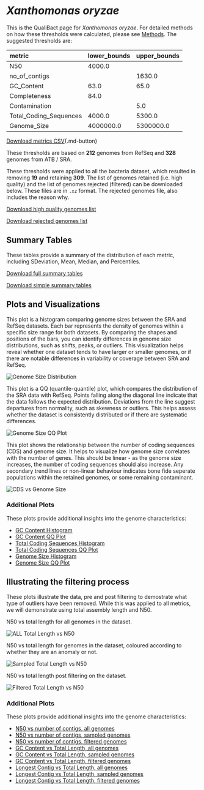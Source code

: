# *Xanthomonas oryzae*

This is the QualiBact page for *Xanthomonas oryzae*. For detailed methods on how these thresholds were calculated, please see [Methods](../../methods.md).
The suggested thresholds are: 

| metric                 | lower_bounds   | upper_bounds   |
|:-----------------------|:---------------|:---------------|
| N50                    | 4000.0         |                |
| no_of_contigs          |                | 1630.0         |
| GC_Content             | 63.0           | 65.0           |
| Completeness           | 84.0           |                |
| Contamination          |                | 5.0            |
| Total_Coding_Sequences | 4000.0         | 5300.0         |
| Genome_Size            | 4000000.0      | 5300000.0      |

[Download metrics CSV](Xanthomonas_oryzae_metrics.csv){.md-button}


These thresholds are based on **212** genomes from RefSeq and **328** genomes from ATB / SRA.

These thresholds were applied to all the bacteria dataset, which resulted in removing **19** and retaining **309**.
The list of genomes retained (i.e. high quality) and the list of genomes rejected (filtered) can be downloaded below. These files are in `.xz` format. The rejected genomes file, also includes the reason why.

[Download high quality genomes list](Xanthomonas_oryzae_high_quality_genomes.csv.xz)


[Download rejected genomes list](Xanthomonas_oryzae_filtered_out_genomes.csv.xz)



## Summary Tables
These tables provide a summary of the distribution of each metric, including SDeviation, Mean, Median, and Percentiles.

[Download full summary tables](summary.csv)

[Download simple summary tables](selected_summary.csv)

## Plots and Visualizations

This plot is a histogram comparing genome sizes between the SRA and RefSeq datasets. Each bar represents the density of genomes within a specific size range for both datasets. By comparing the shapes and positions of the bars, you can identify differences in genome size distributions, such as shifts, peaks, or outliers. This visualization helps reveal whether one dataset tends to have larger or smaller genomes, or if there are notable differences in variability or coverage between SRA and RefSeq.

![Genome Size Distribution](Genome_Size_refseq_histogram_kde.png)

This plot is a QQ (quantile-quantile) plot, which compares the distribution of the SRA data with RefSeq. Points falling along the diagonal line indicate that the data follows the expected distribution. Deviations from the line suggest departures from normality, such as skewness or outliers. This helps assess whether the dataset is consistently distributed or if there are systematic differences.

![Genome Size QQ Plot](Genome_Size_refseq_qqplot.png)

This plot shows the relationship between the number of coding sequences (CDS) and genome size. It helps to visualize how genome size correlates with the number of genes. This should be linear - as the genome size increases, the number of coding sequences should also increase. Any secondary trend lines or non-linear behaviour indicates bone fide seperate populations within the retained genomes, or some remaining contaminant. 

![CDS vs Genome Size](Xanthomonas_oryzae_CDS_vs_Genome_Size.png)

### Additional Plots

These plots provide additional insights into the genome characteristics:

- [GC Content Histogram](GC_Content_refseq_histogram_kde.png)
- [GC Content QQ Plot](GC_Content_refseq_qqplot.png)
- [Total Coding Sequences Histogram](Total_Coding_Sequences_refseq_histogram_kde.png)
- [Total Coding Sequences QQ Plot](Total_Coding_Sequences_refseq_qqplot.png)
- [Genome Size Histogram](Genome_Size_refseq_histogram_kde.png)
- [Genome Size QQ Plot](Genome_Size_refseq_qqplot.png)
## Illustrating the filtering process
These plots illustrate the data, pre and post filtering to demostrate what type of outliers have been removed. While this was applied to all metrics, we will demonstrate using total assembly length and N50.

N50 vs total length for all genomes in the dataset.

![ALL Total Length vs N50](Xanthomonas_oryzae_all_total_length_N50.png)

N50 vs total length for genomes in the dataset, coloured according to whether they are an anomaly or not.

![Sampled Total Length vs N50](Xanthomonas_oryzae_sample_total_length_N50.png)

N50 vs total length post filtering on the dataset.

![Filtered Total Length vs N50](Xanthomonas_oryzae_filt_total_length_N50.png)

### Additional Plots

These plots provide additional insights into the genome characteristics:

- [N50 vs number of contigs, all genomes](Xanthomonas_oryzae_all_N50_number.png)
- [N50 vs number of contigs, sampled genomes](Xanthomonas_oryzae_sample_N50_number.png)
- [N50 vs number of contigs, filtered genomes](Xanthomonas_oryzae_filt_N50_number.png)
- [GC Content vs Total Length, all genomes](Xanthomonas_oryzae_all_total_length_GC_Content.png)
- [GC Content vs Total Length, sampled genomes](Xanthomonas_oryzae_sample_total_length_GC_Content.png)
- [GC Content vs Total Length, filtered genomes](Xanthomonas_oryzae_filt_total_length_GC_Content.png)
- [Longest Contig vs Total Length, all genomes](Xanthomonas_oryzae_all_total_length_longest.png)
- [Longest Contig vs Total Length, sampled genomes](Xanthomonas_oryzae_sample_total_length_longest.png)
- [Longest Contig vs Total Length, filtered genomes](Xanthomonas_oryzae_filt_total_length_longest.png)
